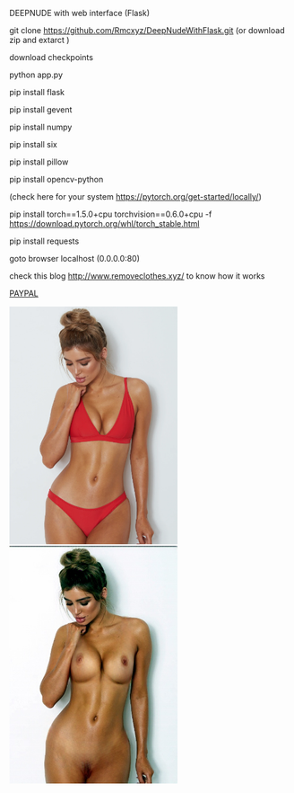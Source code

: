 DEEPNUDE with web interface (Flask)

git clone https://github.com/Rmcxyz/DeepNudeWithFlask.git (or download zip and extarct )

download checkpoints

python app.py

pip install flask

pip install gevent

pip install numpy

pip install six

pip install pillow

pip install opencv-python

(check here for your system https://pytorch.org/get-started/locally/)

pip install torch==1.5.0+cpu torchvision==0.6.0+cpu -f https://download.pytorch.org/whl/torch_stable.html

pip install requests

goto browser localhost (0.0.0.0:80)

check this blog http://www.removeclothes.xyz/ to know how it works

<a href="https://www.paypal.me/removeclothesxyz">PAYPAL</a>

<p float="left">
  <img src="input.png" width="300" />
  <img src="uploads/input.jpg" width="300" /> 
</p>
